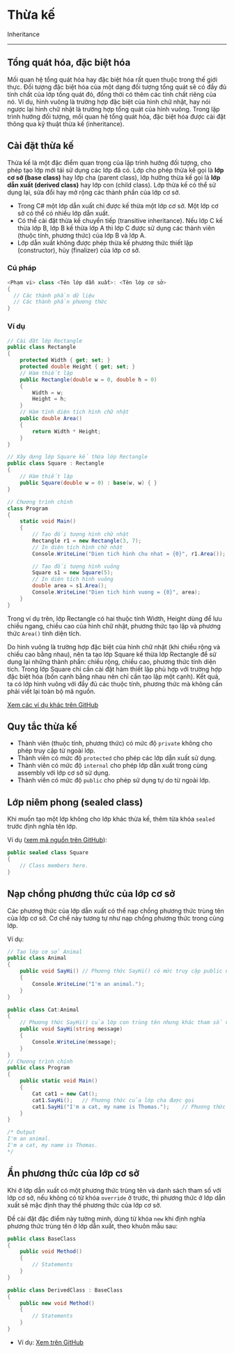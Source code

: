 # Thừa kế

Inheritance

---

## Tổng quát hóa, đặc biệt hóa

Mối quan hệ tổng quát hóa hay đặc biệt hóa rất quen thuộc trong thế giới thực. Đối tượng đặc biệt hóa của một dạng đối tượng tổng quát sẽ có đầy đủ tính chất của lớp tổng quát đó, đồng thời có thêm các tính chất riêng của nó. Ví dụ, hình vuông là trường hợp đặc biệt của hình chữ nhật, hay nói ngược lại hình chữ nhật là trường hợp tổng quát của hình vuông. Trong lập trình hướng đối tượng, mối quan hệ tổng quát hóa, đặc biệt hóa được cài đặt thông qua kỹ thuật thừa kế (inheritance).

## Cài đặt thừa kế

Thừa kế là một đặc điểm quan trọng của lập trình hướng đối tượng, cho phép tạo lớp mới tái sử dụng các lớp đã có. Lớp cho phép thừa kế gọi là **lớp cơ sở (base class)** hay lớp cha (parent class), lớp hưởng thừa kế gọi là **lớp dẫn xuất (derived class)** hay lớp con (child class). Lớp thừa kế có thể sử dụng lại, sửa đổi hay mở rộng các thành phần của lớp cơ sở.

- Trong C# một lớp dẫn xuất chỉ được kế thừa một lớp cơ sở. Một lớp cơ sở có thể có nhiều lớp dẫn xuất.
- Có thể cài đặt thừa kế chuyển tiếp (transitive inheritance). Nếu lớp C kế thừa lớp B, lớp B kế thừa lớp A thì lớp C được sử dụng các thành viên (thuộc tính, phương thức) của lớp B và lớp A.
- Lớp dẫn xuất không được phép thừa kế phương thức thiết lập (constructor), hủy (finalizer) của lớp cơ sở.

### Cú pháp

```C#
<Phạm vi> class <Tên lớp dẫn xuất>: <Tên lớp cơ sở> 
{ 
  // Các thành phần dữ liệu
  // Các thành phần phương thức
}
```

### Ví dụ

```c#
// Cài đặt lớp Rectangle
public class Rectangle
{
    protected Width { get; set; }
    protected double Height { get; set; }
    // Hàm thiết lập 
    public Rectangle(double w = 0, double h = 0)
    {
        Width = w;
        Height = h;
    }
    // Hàm tính diện tích hình chữ nhật
    public double Area()
    {
        return Width * Height;
    }
}

// Xây dựng lớp Square kế thừa lớp Rectangle
public class Square : Rectangle
{
    // Hàm thiết lập
    public Square(double w = 0) : base(w, w) { }
}

// Chương trình chính
class Program
{
    static void Main()
    {
        // Tạo đối tượng hình chữ nhật
        Rectangle r1 = new Rectangle(3, 7);
        // In diện tích hình chữ nhật
        Console.WriteLine("Dien tich hinh chu nhat = {0}", r1.Area());

        // Tạo đối tượng hình vuông
        Square s1 = new Square(5);
        // In diện tích hình vuông
        double area = s1.Area();
        Console.WriteLine("Dien tich hinh vuong = {0}", area);
    }
}
```

Trong ví dụ trên, lớp Rectangle có hai thuộc tính Width, Height dùng để lưu chiều ngang, chiều cao của hình chữ nhật, phương thức tạo lập và phương thức `Area()` tính diện tích.

Do hình vuông là trường hợp đặc biệt của hình chữ nhật (khi chiều rộng và chiều cao bằng nhau), nên ta tạo lớp Square kế thừa lớp Rectangle để sử dụng lại những thành phần: chiều rộng, chiều cao, phương thức tính diện tích. Trong lớp Square chỉ cần cài đặt hàm thiết lập phù hợp với trường hợp đặc biệt hóa (bốn cạnh bằng nhau nên chỉ cần tạo lập một cạnh). Kết quả, ta có lớp hình vuông với đầy đủ các thuộc tính, phương thức mà không cần phải viết lại toàn bộ mã nguồn.

[Xem các ví dụ khác trên GitHub](https://github.com/nd-hung/oop/tree/main/docs/topics/inheritance/code)

## Quy tắc thừa kế

- Thành viên (thuộc tính, phương thức) có mức độ `private` không cho phép truy cập từ ngoài lớp.
- Thành viên có mức độ `protected` cho phép các lớp dẫn xuất sử dụng.
- Thành viên có mức độ `internal` cho phép lớp dẫn xuất trong cùng assembly với lớp cơ sở sử dụng.
- Thành viên có mức độ `public` cho phép sử dụng tự do từ ngoài lớp.

## Lớp niêm phong (sealed class)

Khi muốn tạo một lớp không cho lớp khác thừa kế, thêm từa khóa `sealed` trước định nghĩa tên lớp.

Ví dụ ([xem mã nguồn trên GitHub](https://github.com/nd-hung/oop/blob/main/docs/topics/inheritance/code/MethodOverloading/Program.cs)):

```c#
public sealed class Square
{
    // Class members here.
}
```

## Nạp chồng phương thức của lớp cơ sở

Các phương thức của lớp dẫn xuất có thể nạp chồng phương thức trùng tên của lớp cơ sở. Cơ chế này tương tự như nạp chồng phương thức trong cùng lớp.

Ví dụ:

```c#
// Tạo lớp cơ sở Animal
public class Animal
{
    public void SayHi() // Phương thức SayHi() có mức truy cập public nên lớp con được sử dụng
    {
        Console.WriteLine("I'm an animal.");
    }
}

public class Cat:Animal
{
    // Phương thức SayHi() của lớp con trùng tên nhưng khác tham số với phương thức SayHi() của lớp cha
    public void SayHi(string message)
    {
        Console.WriteLine(message);
    }
}
// Chương trình chính
public class Program
{
    public static void Main()
    {
        Cat cat1 = new Cat();
        cat1.SayHi();   // Phương thức của lớp cha được gọi
        cat1.SayHi("I'm a cat, my name is Thomas.");    // Phương thức của lớp con được gọi
    }
}

/* Output
I'm an animal.
I'm a cat, my name is Thomas.
*/
```

## Ẩn phương thức của lớp cơ sở

Khi ở lớp dẫn xuất có một phương thức trùng tên và danh sách tham số với lớp cơ sở, nếu không có từ khóa `override` ở trước, thì phương thức ở lớp dẫn xuất sẽ mặc định thay thế phương thức của lớp cơ sở.

Đề cài đặt đặc điểm này tường minh, dùng từ khóa `new` khi định nghĩa phương thức trùng tên ở lớp dẫn xuất, theo khuôn mẫu sau:

```c#
public class BaseClass
{
    public void Method()
    {
        // Statements
    }
}

public class DerivedClass : BaseClass
{
    public new void Method()
    {
        // Statements
    }
}
```

- Ví dụ: [Xem trên GitHub](https://github.com/nd-hung/oop/blob/main/docs/topics/inheritance/code/HidingBaseMethods/)

